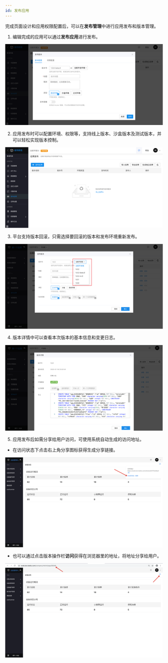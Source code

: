 ```yaml
---
id: 发布应用
---
```


完成页面设计和应用权限配置后，可以在**发布管理**中进行应用发布和版本管理。

1. 编辑完成的应用可以通过**发布应用**进行发布。

![image](/img/快速入门/发布应用/create-release.png)

2. 应用发布时可以配置环境、权限等，支持线上版本、沙盒版本及测试版本，并可以轻松实现版本控制。

![image](/img/快速入门/发布应用/release.png)

3. 平台支持版本回滚，只需选择要回滚的版本和发布环境重新发布。

![image](/img/快速入门/发布应用/74d563fe95f0935ae13f143d904b0c60.png)

4. 版本详情中可以查看本次版本的基本信息和变更日志。

![image](/img/快速入门/发布应用/64094bad7b40d184e27a1e7a249433a2.png)

5. 应用发布后如需分享给用户访问，可使用系统自动生成的访问地址。

- 在访问状态下点击右上角分享图标获得生成分享链接。

![image.png](/img/快速入门/发布应用/image_0cd40e4.png)

- 也可以通过点击版本操作栏**访问**获得在浏览器里的地址，将地址分享给用户。

![image.png](/img/快速入门/发布应用/image_3b19f2a.png)
